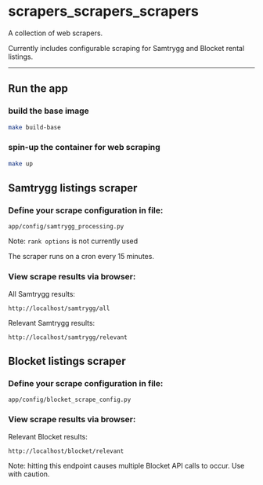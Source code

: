 
# scrapers_scrapers_scrapers

A collection of web scrapers. 

Currently includes configurable scraping for Samtrygg and Blocket rental listings.

---

## Run the app

### build the base image

```sh
make build-base
```

### spin-up the container for web scraping

```sh
make up
```

## Samtrygg listings scraper

### Define your scrape configuration in file:
```
app/config/samtrygg_processing.py
```
Note: `rank options` is not currently used

The scraper runs on a cron every 15 minutes.

### View scrape results via browser:
All Samtrygg results:
```
http://localhost/samtrygg/all
```
Relevant Samtrygg results:
```
http://localhost/samtrygg/relevant
```

## Blocket listings scraper

### Define your scrape configuration in file:
```
app/config/blocket_scrape_config.py
```

### View scrape results via browser:
Relevant Blocket results:
```
http://localhost/blocket/relevant
```
Note: hitting this endpoint causes multiple Blocket API calls to occur. Use with caution.






